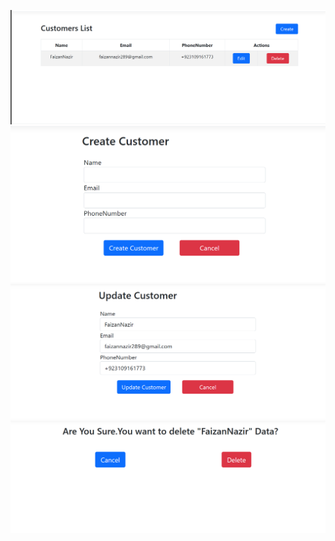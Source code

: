 ![Read](https://github.com/faizannazir/Assignment/blob/main/Screenshot%202024-06-04%20044422.png)
![Create](https://github.com/faizannazir/Assignment/blob/main/Screenshot%202024-06-04%20044432.png)
![Update](https://github.com/faizannazir/Assignment/blob/main/Screenshot%202024-06-04%20044444.png)
![Delete](https://github.com/faizannazir/Assignment/blob/main/Screenshot%202024-06-04%20044454.png)
